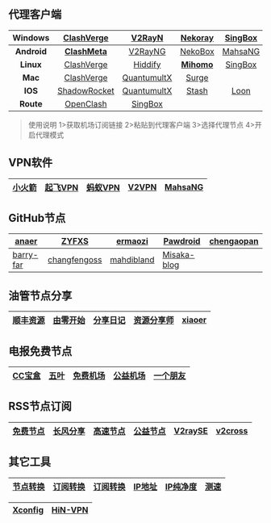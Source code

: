 ## 代理客户端

| **Windows** | **[ClashVerge](https://github.com/clash-verge-rev/clash-verge-rev/releases/)** |      [V2RayN](https://github.com/2dust/v2rayN/releases)      |  [Nekoray](https://github.com/MatsuriDayo/nekoray/releases)  | [SingBox](https://github.com/GUI-for-Cores/GUI.for.SingBox/releases) |   [FlClash](https://github.com/chen08209/FlClash/releases)   |
| :---------: | :----------------------------------------------------------: | :----------------------------------------------------------: | :----------------------------------------------------------: | :----------------------------------------------------------: | :----------------------------------------------------------: |
| **Android** | **[ClashMeta](https://github.com/MetaCubeX/ClashMetaForAndroid/releases/)** |     [V2RayNG](https://github.com/2dust/v2rayNG/releases)     | [NekoBox](https://github.com/MatsuriDayo/NekoBoxForAndroid/releases) |  [MahsaNG](https://github.com/GFW-knocker/MahsaNG/releases)  |     [Karing](https://github.com/KaringX/karing/releases)     |
|  **Linux**  | [ClashVerge](https://github.com/clash-verge-rev/clash-verge-rev/releases/) | [Hiddify](https://github.com/hiddify/hiddify-next/releases)  | **[Mihomo](https://github.com/pompurin404/mihomo-party/releases/)** |  [SingBox](https://github.com/SagerNet/sing-box/releases/)   |                                                              |
|   **Mac**   | [ClashVerge](https://github.com/clash-verge-rev/clash-verge-rev/releases/) | [QuantumultX](https://apps.apple.com/us/app/quantumult-x/id1443988620) |             [Surge](https://nssurge.com/buy_now)             |                                                              |                                                              |
|   **IOS**   | [ShadowRocket](https://apps.apple.com/us/app/shadowrocket/id932747118) | [QuantumultX](https://apps.apple.com/us/app/quantumult-x/id1443988620?l=zh) | [Stash](https://apps.apple.com/us/app/stash-rule-based-proxy/id1596063349?l=zh-Hans-CN&platform=iphone) |   [Loon](https://apps.apple.com/us/app/loon/id1373567447)    | **[SingBox](https://apps.apple.com/us/app/sing-box/id6451272673?platform=mac)** |
|  **Route**  | [OpenClash](https://github.com/vernesong/OpenClash/releases) |  [SingBox](https://github.com/SagerNet/sing-box/releases/)   |                                                              |                                                              |                                                              |

> 使用说明
> 1>获取机场订阅链接
> 2>粘贴到代理客户端
> 3>选择代理节点
> 4>开启代理模式

## VPN软件

| [小火箭](https://play.google.com/store/apps/details?id=rocket.service.super&hl=zh) | [起飞VPN](https://play.google.com/store/apps/details?id=com.ambrose.overwall&hl=zh) | [蚂蚁VPN](https://play.google.com/store/apps/details?id=com.mayi.xiaoyi&hl=zh) | [V2VPN](https://play.google.com/store/apps/details?id=com.wrongchao.v2vpn&hl=zh) | [MahsaNG](https://play.google.com/store/apps/details?id=com.MahsaNet.MahsaNG&hl=zh) |
| ------------------------------------------------------------ | ------------------------------------------------------------ | ------------------------------------------------------------ | ------------------------------------------------------------ | ------------------------------------------------------------ |

## GitHub节点

| [anaer](https://github.com/anaer/Sub)                   | [ZYFXS](https://github.com/ZYFXS/ZYFXS001)                   | [ermaozi](https://github.com/ermaozi/get_subscribe)         | [Pawdroid](https://github.com/Pawdroid/Free-servers)         | [chengaopan](https://github.com/chengaopan/AutoMergePublicNodes/blob/master/list_result.csv) |
| ------------------------------------------------------- | ------------------------------------------------------------ | ----------------------------------------------------------- | ------------------------------------------------------------ | ------------------------------------------------------------ |
| [barry-far](https://github.com/barry-far/V2ray-Configs) | [changfengoss](https://github.com/changfengoss/pub/tree/main/data) | [mahdibland](https://github.com/mahdibland/V2RayAggregator) | [Misaka-blog](https://github.com/Misaka-blog/chromego_merge) |                                                              |

## 油管节点分享

| [顺丰资源](https://www.youtube.com/@SFZY666/videos) | [由零开始](https://www.youtube.com/@blue-Youtube/videos) | [分享日记](https://www.youtube.com/@fxrj/videos) | [资源分享师](https://www.youtube.com/@ZYFXS/videos) | [xiaoer](https://www.youtube.com/@xiaoer886/videos) |
| --------------------------------------------------- | -------------------------------------------------------- | ------------------------------------------------ | --------------------------------------------------- | --------------------------------------------------- |

## 电报免费节点

| [CC宝盒](https://t.me/ccbaohe) | [五叶](https://t.me/hkaa0) | [免费机场](https://t.me/Free166) | [公益机场](https://t.me/go4sharing) | [一个朋友](https://t.me/sxtnbhz) |
| ------------------------------ | -------------------------- | -------------------------------- | ----------------------------------- | -------------------------------- |

## RSS节点订阅

| [免费节点](https://telegeam.github.io/clashv2rayshare/feed.xml) | [长风分享](https://www.cfmem.com/feeds/posts/default) | [高速节点](https://free.datiya.com/index.xml) | [公益节点](https://clashgithub.com/feed) | [V2raySE](https://v2rayse.com/) | [v2cross](https://v2cross.com/feed) |
| ------------------------------------------------------------ | ----------------------------------------------------- | --------------------------------------------- | ---------------------------------------- | ------------------------------- | ----------------------------------- |

## 其它工具

| [节点转换](https://v2rayse.com/node-convert/) | [订阅转换](https://sub.ops.ci/) | [订阅转换](https://sub.ozc.me/) | [IP地址](http://ip125.com/) | [IP纯净度](https://whoer.net/zh) | [测速](https://speed.cloudflare.com/) |
| --------------------------------------------- | ------------------------------- | ------------------------------- | --------------------------- | -------------------------------- | ------------------------------------- |

| [Xconfig](https://xconfig.pages.dev/index2) | [HiN-VPN](https://itsyebekhe.github.io/HiN-VPN/) |
| ------------------------------------------- | ------------------------------------------------ |
